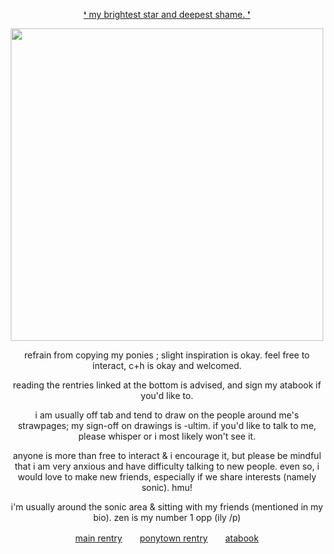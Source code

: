 <p align="center">
<ins>❛ my brightest star and deepest shame. ❜<ins>
</p>

<p align="center">
    <img width="500" src="https://files.catbox.moe/bs3vgk.png">
</p>

<p align="center">
refrain from copying my ponies ; slight inspiration is okay. feel free to interact, c+h is okay and welcomed.
</p>

<p align="center">
reading the rentries linked at the bottom is advised, and sign my atabook if you'd like to.
</p>

<p align="center">
i am usually off tab and tend to draw on the people around me's strawpages; my sign-off on drawings is -ultim. if you'd like to talk to me, please whisper or i most likely won't see it.
</p>

<p align="center">
anyone is more than free to interact & i encourage it, but please be mindful that i am very anxious and have difficulty talking to new people. even so, i would love to make new friends, especially if we share interests (namely sonic). hmu!
</p>

<p align="center">
i'm usually around the sonic area & sitting with my friends (mentioned in my bio). zen is my number 1 opp (ily /p)
</p>

<p align="center"> <a href="https://rentry.co/chaoscontrol">main rentry</a>　　<a href="https://rentry.co/doomspear">ponytown rentry</a>　　<a href="https://ultim.atabook.org">atabook</a> <br> </p>

